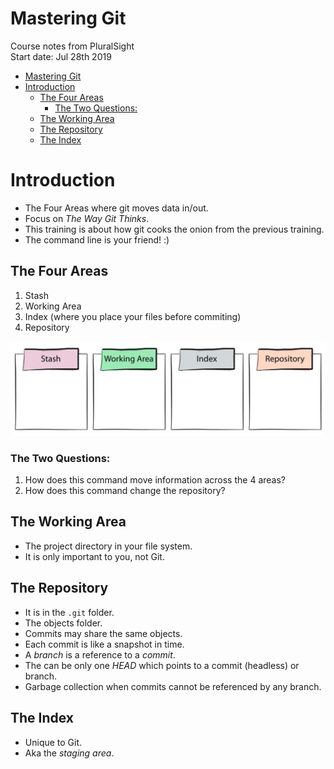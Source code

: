 # Mastering Git
Course notes from PluralSight  
Start date: Jul 28th 2019

<!-- TOC -->

- [Mastering Git](#mastering-git)
- [Introduction](#introduction)
    - [The Four Areas](#the-four-areas)
        - [The Two Questions:](#the-two-questions)
    - [The Working Area](#the-working-area)
    - [The Repository](#the-repository)
    - [The Index](#the-index)

<!-- /TOC -->

# Introduction
* The Four Areas where git moves data in/out.
* Focus on *The Way Git Thinks*.
* This training is about how git cooks the onion from the previous training.
* The command line is your friend! :)

## The Four Areas
1. Stash
1. Working Area
1. Index (where you place your files before commiting)
1. Repository

![4areas](add-ons/4areas.png)

### The Two Questions:
1. How does this command move information across the 4 areas?
1. How does this command change the repository?

## The Working Area
* The project directory in your file system.
* It is only important to you, not Git.

## The Repository
* It is in the `.git` folder.
* The objects folder.
* Commits may share the same objects.
* Each commit is like a snapshot in time.
* A *branch* is a reference to a *commit*.
* The can be only one *HEAD* which points to a commit (headless) or branch.
* Garbage collection when commits cannot be referenced by any branch.

## The Index
* Unique to Git.
* Aka the *staging area*.

